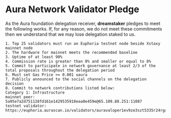 # Aura Network Validator Pledge

As the Aura foundation delegation receiver, **dreamstaker** pledges to meet the following works. If, for any reason, we do not meet these commitments then we understand that we may lose delegation staked to us.

    1. Top 25 validators must run an Euphoria testnet node beside Xstaxy mainnet node
    2. The hardware for mainnet meets the recommended baseline    
    3. Uptime of at least 90%
    4. Commission rate is greater than 0% and smaller or equal to 8%
    5. Commit to participate in network governance at least 2/3 of the total proposals throughout the delegation period
    6. Must set Gas Price >= 0.001 uaura
    7. Publicly announced to the social channels on the delegation decision
    8. Commit to network contributions listed below: 
    Category 1: Infrastructure
    mainnet peer: 5a95e7a2d751128fd161e1429535918eaa0e459e@65.109.88.251:11087
    testnet validator: https://euphoria.aurascan.io/validators/auravaloper1ev9ze3szt5335r24rgaehgzstv2vschnvjs9we
